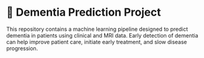 # 🧠 Dementia Prediction Project

This repository contains a machine learning pipeline designed to predict dementia in patients using clinical and MRI data. Early detection of dementia can help improve patient care, initiate early treatment, and slow disease progression.
